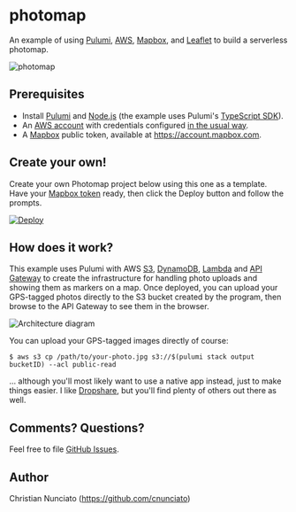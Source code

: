 # photomap

An example of using [Pulumi](https://pulumi.com/), [AWS](https://aws.amazon.com), [Mapbox](https://docs.mapbox.com/), and [Leaflet](https://leafletjs.com/) to build a serverless photomap.

![photomap](https://user-images.githubusercontent.com/274700/97764332-78111200-1acb-11eb-9cac-4f494c0a6bab.png)

## Prerequisites

* Install [Pulumi](https://pulumi.com/start) and [Node.js](https://nodejs.org) (the example uses Pulumi's [TypeScript SDK](https://www.pulumi.com/docs/intro/languages/javascript/)).
* An [AWS account](https://aws.amazon.com/free/) with credentials configured [in the usual way](https://www.pulumi.com/docs/intro/cloud-providers/aws/setup/).
* A [Mapbox](https://docs.mapbox.com/) public token, available at https://account.mapbox.com.

## Create your own!

Create your own Photomap project below using this one as a template. Have your [Mapbox token](https://account.mapbox.com) ready, then click the Deploy button and follow the prompts.

[![Deploy](https://get.pulumi.com/new/button.svg)](https://app.pulumi.com/new)

## How does it work?

This example uses Pulumi with AWS [S3](https://docs.aws.amazon.com/s3/), [DynamoDB](https://docs.aws.amazon.com/dynamodb/), [Lambda](https://docs.aws.amazon.com/lambda/) and [API Gateway](https://docs.aws.amazon.com/apigateway/) to create the infrastructure for handling photo uploads and showing them as markers on a map. Once deployed, you can upload your GPS-tagged photos directly to the S3 bucket created by the program, then browse to the API Gateway to see them in the browser.

![Architecture diagram](https://user-images.githubusercontent.com/274700/97766980-6ed97280-1ad6-11eb-8eb1-278bac187535.png)

You can upload your GPS-tagged images directly of course:

```
$ aws s3 cp /path/to/your-photo.jpg s3://$(pulumi stack output bucketID) --acl public-read
```

... although you'll most likely want to use a native app instead, just to make things easier. I like [Dropshare](https://dropshare.app/), but you'll find plenty of others out there as well.

## Comments? Questions?

Feel free to file [GitHub Issues](issues).

## Author

Christian Nunciato (https://github.com/cnunciato)
